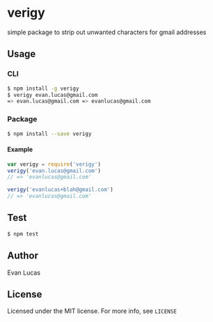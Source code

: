 # verigy

simple package to strip out unwanted characters for gmail addresses

## Usage

### CLI

```bash
$ npm install -g verigy
$ verigy evan.lucas@gmail.com
=> evan.lucas@gmail.com => evanlucas@gmail.com
```

### Package

```bash
$ npm install --save verigy
```

#### Example

```js
var verigy = require('verigy')
verigy('evan.lucas@gmail.com')
// => 'evanlucas@gmail.com'

verigy('evanlucas+blah@gmail.com')
// => 'evanlucas@gmail.com'
```

## Test

```bash
$ npm test
```

## Author

Evan Lucas

## License

Licensed under the MIT license. For more info, see `LICENSE`
